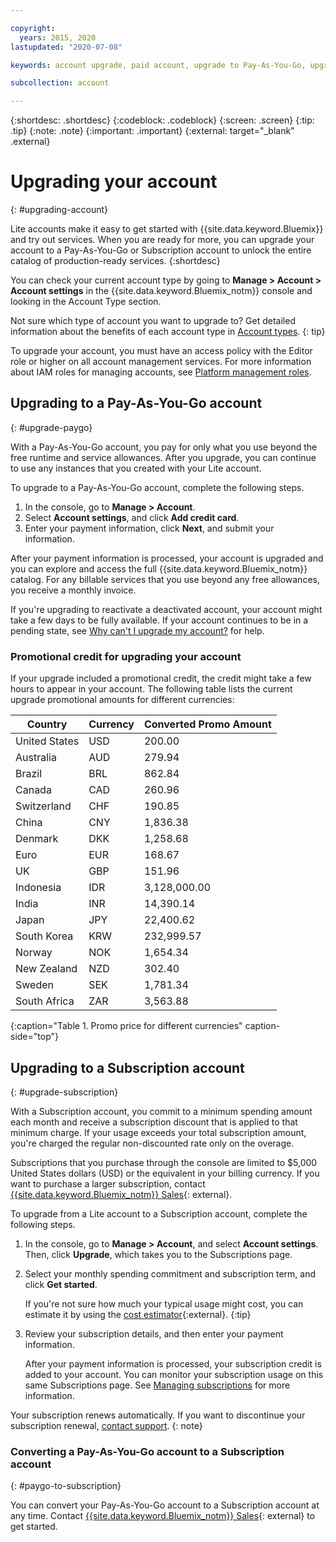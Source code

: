 ```yaml
---

copyright:
  years: 2015, 2020
lastupdated: "2020-07-08"

keywords: account upgrade, paid account, upgrade to Pay-As-You-Go, upgrade to Subscription, upgrade my account

subcollection: account

---
```


{:shortdesc: .shortdesc}
{:codeblock: .codeblock}
{:screen: .screen}
{:tip: .tip}
{:note: .note}
{:important: .important}
{:external: target="_blank" .external}

# Upgrading your account
{: #upgrading-account}

Lite accounts make it easy to get started with {{site.data.keyword.Bluemix}} and try out services. When you are ready for more, you can upgrade your account to a Pay-As-You-Go or Subscription account to unlock the entire catalog of production-ready services.
{:shortdesc}

You can check your current account type by going to **Manage > Account > Account settings** in the {{site.data.keyword.Bluemix_notm}} console and looking in the Account Type section.

Not sure which type of account you want to upgrade to? Get detailed information about the benefits of each account type in [Account types](/docs/account?topic=account-accounts).
{: tip}

To upgrade your account, you must have an access policy with the Editor role or higher on all account management services. For more information about IAM roles for managing accounts, see [Platform management roles](/docs/account?topic=account-userroles#platformroles).

## Upgrading to a Pay-As-You-Go account
{: #upgrade-paygo}

With a Pay-As-You-Go account, you pay for only what you use beyond the free runtime and service allowances. After you upgrade, you can continue to use any instances that you created with your Lite account.

To upgrade to a Pay-As-You-Go account, complete the following steps.
1. In the console, go to **Manage > Account**.
1. Select **Account settings**, and click **Add credit card**.
1. Enter your payment information, click **Next**, and submit your information.


After your payment information is processed, your account is upgraded and you can explore and access the full {{site.data.keyword.Bluemix_notm}} catalog. For any billable services that you use beyond any free allowances, you receive a monthly invoice. 

If you're upgrading to reactivate a deactivated account, your account might take a few days to be fully available. If your account continues to be in a pending state, see [Why can't I upgrade my account?](/docs/account?topic=account-ts_upgrade_cc) for help.

### Promotional credit for upgrading your account 
If your upgrade included a promotional credit, the credit might take a few hours to appear in your account. The following table lists the current upgrade promotional amounts for different currencies: 


| Country | Currency   | Converted Promo Amount |
|---------------|-------------|----------------|
|United States | USD | 200.00 |
|Australia |	AUD | 279.94 |
|Brazil |	BRL |862.84 |
|Canada |	CAD |260.96 |
|Switzerland | CHF | 190.85 |
|China |	CNY |1,836.38 |
|Denmark | DKK | 1,258.68|
|Euro | EUR | 168.67 |
|UK |	GBP | 151.96 |
|Indonesia | IDR | 3,128,000.00
|India |	INR |14,390.14 |
|Japan | JPY | 22,400.62 |
|South Korea |	KRW | 232,999.57 |
|Norway | NOK | 1,654.34 |
|New Zealand | NZD | 302.40 |
|Sweden | SEK | 1,781.34|
|South Africa | ZAR | 3,563.88 |

{:caption="Table 1. Promo price for different currencies" caption-side="top"}

## Upgrading to a Subscription account
{: #upgrade-subscription}

With a Subscription account, you commit to a minimum spending amount each month and receive a subscription discount that is applied to that minimum charge. If your usage exceeds your total subscription amount, you're charged the regular non-discounted rate only on the overage.

Subscriptions that you purchase through the console are limited to $5,000 United States dollars (USD) or the equivalent in your billing currency. If you want to purchase a larger subscription, contact [{{site.data.keyword.Bluemix_notm}} Sales](https://cloud.ibm.com/catalog?contactmodule){: external}.

To upgrade from a Lite account to a Subscription account, complete the following steps.
1. In the console, go to **Manage > Account**, and select **Account settings**. Then, click **Upgrade**, which takes you to the Subscriptions page.
1. Select your monthly spending commitment and subscription term, and click **Get started**.

   If you're not sure how much your typical usage might cost, you can estimate it by using the [cost estimator](https://{DomainName}/estimator/review){:external}.
   {:tip}
1. Review your subscription details, and then enter your payment information.

   After your payment information is processed, your subscription credit is added to your account. You can monitor your subscription usage on this same Subscriptions page. See [Managing subscriptions](/docs/billing-usage?topic=billing-usage-subscriptions) for more information.

Your subscription renews automatically. If you want to discontinue your subscription renewal, [contact support](https://{DomainName}/unifiedsupport/supportcenter).
{: note}

### Converting a Pay-As-You-Go account to a Subscription account
{: #paygo-to-subscription}

You can convert your Pay-As-You-Go account to a Subscription account at any time. Contact [{{site.data.keyword.Bluemix_notm}} Sales](https://cloud.ibm.com/catalog?contactmodule){: external} to get started.
